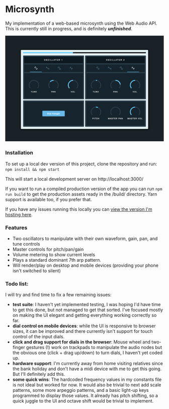 Microsynth
==========

My implementation of a web-based microsynth using the Web Audio API. This is currently still in progress, and is definitely **_unfinished_**.

![Microsynth](https://github.com/musomatt/microsynth/raw/master/public/images/microsynth.png)

### Installation
To set up a local dev version of this project, clone the repository and run:
`npm install && npm start`

This will start a local development server on http://localhost:3000/

If you want to run a compiled production version of the app you can run `npm run build` to get the production assets ready in the /build/ directory. Yarn support is available too, if you prefer that.

If you have any issues running this locally you can [view the version I'm hosting here](https://microsynth.musomatt.com/).


### Features
- Two oscillators to manipulate with their own waveform, gain, pan, and tune controls
- Master controls for pitch/pan/gain
- Volume metering to show current levels
- Plays a standard dominant 7th arp pattern.
- Will render/play on desktop and mobile devices (providing your phone isn't switched to silent)

### Todo list:
I will try and find time to fix a few remaining issues:
- **test suite**: I haven't yet implemented testing, I was hoping I'd have time to get this done, but not managed to get that sorted. I've focused mostly on making the UI elegant and getting everything working correctly so far. 
- **dial control on mobile devices**: while the UI is responsive to browser sizes, it can be improved and there currently isn't support for touch control of the input dials.
- **click and drag support for dials in the browser**: Mouse wheel and  two-finger gestures (!) work on trackpads to manipulate the audio nodes but the obvious one (click + drag up/down) to turn dials, I haven't yet coded up.
- **hardware support**: I'm currently away from home visiting relatives since the bank holiday and don't have a midi device with me to get this going. But I'll definitely add this.
- **some quick wins**: The hardcoded frequency values in my constants file is not ideal but worked for now. It would also be trivial to next add scale patterns, some more arpeggio patterns, and a basic light-up keys programmed to display those values. It already has pitch shifting, so a quick juggle to the UI and octave shift would be trivial to implement.